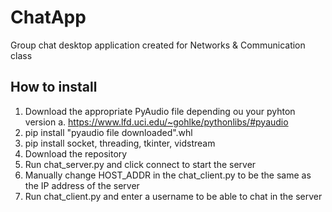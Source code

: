 # ChatApp
Group chat desktop application created for Networks &amp; Communication class

## How to install
1. Download the appropriate PyAudio file depending ou your pyhton version
  a. https://www.lfd.uci.edu/~gohlke/pythonlibs/#pyaudio
2. pip install "pyaudio file downloaded".whl
3. pip install socket, threading, tkinter, vidstream
4. Download the repository
5. Run chat_server.py and click connect to start the server
6. Manually change HOST_ADDR in the chat_client.py to be the same as the IP address of the server
7. Run chat_client.py and enter a username to be able to chat in the server

